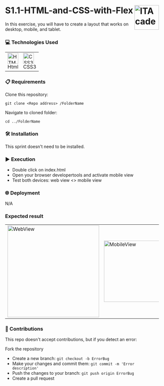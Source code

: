 # S1.1-HTML-and-CSS-with-Flex <a href="#"> <img width="80" align="right" alt="ITAcademy" src="https://github.com/user-attachments/assets/6efa87df-ddf4-4d23-adbc-f851c88c0c79"></a>
In this exercise, you will have to create a layout that works on desktop, mobile, and tablet.

<h3>💻 Technologies Used</h3>

<div align="center">
<table>
  <tr>
      <td>
        <a href="#"><img src="https://cdn.jsdelivr.net/gh/devicons/devicon@latest/icons/html5/html5-original.svg" alt="HTML5" width="35" height="35"/></a><br>Html
      </td>
      <td>
        <a href="#"><img src="https://cdn.jsdelivr.net/gh/devicons/devicon@latest/icons/css3/css3-original.svg" alt="CSS3" width="35" height="35"/></a><br>CSS3
      </td>
  </tr>
</table>
</div>

<h3>📋 Requirements</h3>

<div align="left">
Clone this repository:
  
`````
git clone <Repo address> /FolderName
`````

Navigate to cloned folder:

`````
cd ../FolderName
`````
</div>

<h3>🛠️ Installation</h3>

<div align="left">
This sprint doesn't need to be installed.
</div>

<h3>▶️ Execution</h3>

- Double click on index.html
- Open your browser developertools and activate mobile view
- Test both devices: web view <> mobile view

<h3>🌐 Deployment</h3>

<div align="left">
N/A
</div>

<h3>Expected result</h3>

<div align="center">
<table>
    <td>
      <a href="#"><img src="https://github.com/user-attachments/assets/37adb03e-7e94-42dd-9d22-8c13f5b9f209" alt="WebView" width="300" /></a>
    </td>  
    <td>
      <a href="#"><img src="https://github.com/user-attachments/assets/b7ec46f8-413b-4db2-b63e-7b035c7ea928" alt="MobileView" width="200" /></a>
    </td>
</table>
</div>

<h3>🤝 Contributions</h3>

This repo doesn't accept contributions, but if you detect an error:
 
Fork the repository  
- Create a new branch: `git checkout -b ErrorBug`
- Make your changes and commit them: `git commit -m 'Error description'`
- Push the changes to your branch: `git push origin ErrorBug`
- Create a pull request
